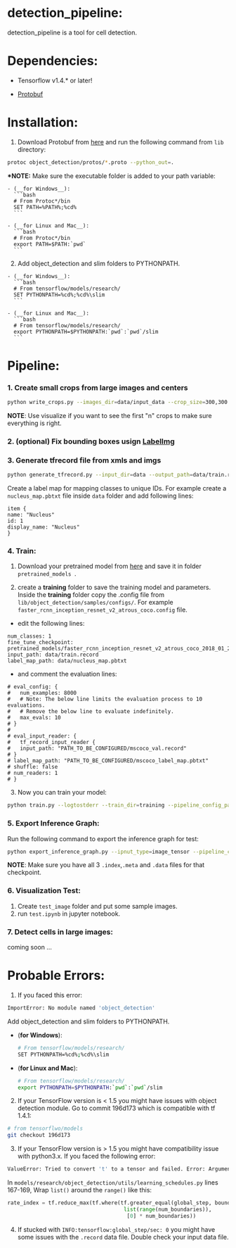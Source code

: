 # detection_pipeline:

detection_pipeline is a tool for cell detection.

# Dependencies:

* Tensorflow v1.4.* or later!

* [Protobuf](https://github.com/google/protobuf/releases)

# Installation:
  1. Download Protobuf from [here]((https://github.com/google/protobuf/releases)) and run the following command from ```lib``` directory:
  ``` bash
  protoc object_detection/protos/*.proto --python_out=.
  ```
  __*NOTE:__ Make sure the executable folder is added to your path variable:

    - (__for Windows__):
      ```bash
      # From Protoc*/bin
      SET PATH=%PATH%;%cd%
      ```
    
    - (__for Linux and Mac__):
      ```bash
      # From Protoc*/bin
      export PATH=$PATH:`pwd`
      ```

  2. Add object_detection and slim folders to PYTHONPATH.

    - (__for Windows__):
      ```bash
      # From tensorflow/models/research/
      SET PYTHONPATH=%cd%;%cd%\slim
      ```
    
    - (__for Linux and Mac__):
      ```bash
      # From tensorflow/models/research/
      export PYTHONPATH=$PYTHONPATH:`pwd`:`pwd`/slim
      ```

# Pipeline:

### 1. Create small crops from large images and centers
```bash
python write_crops.py --images_dir=data/input_data --crop_size=300,300 --save_dir=data --adjust_image --visualize=2
```
__NOTE__: Use visualize if you want to see the first "n" crops to make sure everything is right.

### 2. (optional) Fix bounding boxes usign [LabelImg](https://github.com/tzutalin/labelImg)

### 3. Generate tfrecord file from xmls and imgs
```bash
python generate_tfrecord.py --input_dir=data --output_path=data/train.record
```
Create a label map for mapping classes to unique IDs. For example create a ```nucleus_map.pbtxt``` file inside ```data``` folder and add following lines:
```vim
item {
name: "Nucleus"
id: 1
display_name: "Nucleus"
}
```

### 4. Train:
1. Download your pretrained model from [here](https://github.com/tensorflow/models/blob/master/research/object_detection/g3doc/detection_model_zoo.md) and save it in folder ```pretrained_models ```.

2. create a __training__ folder to save the training model and parameters. Inside the __training__ folder copy the .config file from ```lib/object_detection/samples/configs/```.
For example ```faster_rcnn_inception_resnet_v2_atrous_coco.config``` file.

  * edit the following lines:
  ```vim
  num_classes: 1
  fine_tune_checkpoint: pretrained_models/faster_rcnn_inception_resnet_v2_atrous_coco_2018_01_28
  input_path: data/train.record
  label_map_path: data/nucleus_map.pbtxt
  ```
  * and comment the evaluation lines:
  ```vim
  # eval_config: {
  #   num_examples: 8000
  #   # Note: The below line limits the evaluation process to 10 evaluations.
  #   # Remove the below line to evaluate indefinitely.
  #   max_evals: 10
  # }
  # 
  # eval_input_reader: {
  #   tf_record_input_reader {
  #   input_path: "PATH_TO_BE_CONFIGURED/mscoco_val.record"
  # }
  # label_map_path: "PATH_TO_BE_CONFIGURED/mscoco_label_map.pbtxt"
  # shuffle: false
  # num_readers: 1
  # }
  ```
3. Now you can train your model:
  ```bash
  python train.py --logtostderr --train_dir=training --pipeline_config_path=training/faster_rcnn_inception_resnet_v2_atrous_coco.config
  ```
  
### 5. Export Inference Graph:
Run the following command to export the inference graph for test:
```bash
python export_inference_graph.py --ipnut_type=image_tensor --pipeline_config_path=training/faster_rcnn_inception_resnet_v2_atrous_coco.config --trained_checkpoint_prefix=training/model.ckpt-20000 --output_directory=new_model
```
__NOTE__: Make sure you have all 3 ```.index```,```.meta``` and ```.data``` files for that checkpoint.

### 6. Visualization Test:
1. Create ```test_image``` folder and put some sample images.
2. run ```test.ipynb``` in jupyter notebook.

### 7. Detect cells in large images:
coming soon ...


# Probable Errors:

1. If you faced this error:  
  ```bash
  ImportError: No module named 'object_detection'
  ```

  Add object_detection and slim folders to PYTHONPATH.  
  
  - (__for Windows__):
    ```bash
    # From tensorflow/models/research/
    SET PYTHONPATH=%cd%;%cd%\slim
    ```

  - (__for Linux and Mac__):
    ```bash
    # From tensorflow/models/research/
    export PYTHONPATH=$PYTHONPATH:`pwd`:`pwd`/slim
    ```

2. If your TensorFlow version is  < 1.5 you might have issues with object detection module. Go to commit 196d173 which is compatible with tf 1.4.1:

  ```bash
  # from tensorflwo/models
  git checkout 196d173
  ```

3. If your TensorFlow version is > 1.5 you might have compatibility issue with python3.x. If you faced the following error:
  ```bash
  ValueError: Tried to convert 't' to a tensor and failed. Error: Argument must be a dense tensor: range(0, 3) - got shape [3], but wanted [].
  ```
  In ```models/research/object_detection/utils/learning_schedules.py``` lines 167-169, Wrap ```list()``` around the ```range()``` like this:
  ```python
  rate_index = tf.reduce_max(tf.where(tf.greater_equal(global_step, boundaries),
                                       list(range(num_boundaries)),
                                        [0] * num_boundaries))
  ```
  
4. If stucked with ```INFO:tensorflow:global_step/sec: 0``` you might have some issues with the ```.record``` data file. Double check your input data file.
